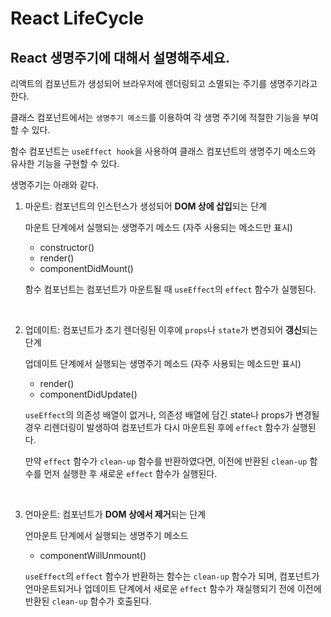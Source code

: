 # React LifeCycle

## React 생명주기에 대해서 설명해주세요.

리액트의 컴포넌트가 생성되어 브라우저에 렌더링되고 소멸되는 주기를 생명주기라고 한다.

클래스 컴포넌트에서는 `생명주기 메소드`를 이용하여 각 생명 주기에 적절한 기능을 부여할 수 있다.

함수 컴포넌트는 `useEffect hook`을 사용하여 클래스 컴포넌트의 생명주기 메소드와 유사한 기능을 구현할 수 있다.

생명주기는 아래와 같다.

1. 마운트: 컴포넌트의 인스턴스가 생성되어 **DOM 상에 삽입**되는 단계

   마운트 단계에서 실행되는 생명주기 메소드 (자주 사용되는 메소드만 표시)

   - constructor()
   - render()
   - componentDidMount()

   함수 컴포넌트는 컴포넌트가 마운트될 때 `useEffect`의 `effect` 함수가 실행된다.

<br />

2. 업데이트: 컴포넌트가 초기 렌더링된 이후에 `props`나 `state`가 변경되어 **갱신**되는 단계

   업데이트 단계에서 실행되는 생명주기 메소드 (자주 사용되는 메소드만 표시)

   - render()
   - componentDidUpdate()

   `useEffect`의 의존성 배열이 없거나, 의존성 배열에 담긴 state나 props가 변경될 경우 리렌더링이 발생하여 컴포넌트가 다시 마운트된 후에 `effect` 함수가 실행된다.

   만약 `effect` 함수가 `clean-up` 함수를 반환하였다면, 이전에 반환된 `clean-up` 함수를 먼저 실행한 후 새로운 `effect` 함수가 실행된다.

<br />

3. 언마운트: 컴포넌트가 **DOM 상에서 제거**되는 단계

   언마운트 단계에서 실행되는 생명주기 메소드

   - componentWillUnmount()

   `useEffect`의 `effect` 함수가 반환하는 함수는 `clean-up` 함수가 되며, 컴포넌트가 언마운트되거나 업데이트 단계에서 새로운 `effect` 함수가 재실행되기 전에 이전에 반환된 `clean-up` 함수가 호출된다.
